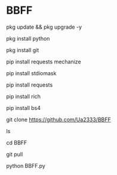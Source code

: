 # BBFF
pkg update && pkg upgrade -y


pkg install python

pkg install git

pip install requests mechanize


pip install stdiomask


pip install requests

pip install rich

pip install bs4



git clone https://github.com/Ua2333/BBFF

ls

cd BBFF


git pull


python BBFF.py
